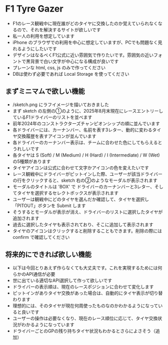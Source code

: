 # F1 Tyre Gazer

- F1のレース観戦中に現在誰がどのタイヤに交換したのか覚えていられなくなるので、それを解決するサイトが欲しいです
- 私一人の利用を想定しています
- iPhone のブラウザでの利用を中心に想定していますが、PCでも問題なく見れるようにしたいです
- デザインはなるべくF1公式に近い雰囲気で作りたいです。雰囲気の近いフォントで黒背景で白い文字が中心になる構成が良いです
- プレーンな html, css, js のみで作ってください
- DBは使わず必要であれば Local Storage を使ってください

## まずミニマムで欲しい機能

- /sketch.png にラフイメージを描いておきました
- まず sketch の左側の①のように、2025年8月末現在にレースエントリーしているF1ドライバーのリストを並べます
- 前年2024年のコンストラクターズチャンピオンシップの順に並んでいます
- 各ドライバーには、カーナンバー、名前を表す3レター、動的に変わるタイヤ交換履歴を表すアイコンが並んでいます
- 各ドライバーのカーナンバー表示は、チームに合わせた色にしてもらえるとうれしいです
- 各タイヤは S (Soft) / M (Medium) / H (Hard) / I (Intermediate) / W (Wet) の5種類があります
- タイヤアイコンは公式に合わせて文字かアイコンの色を変えたいです
- レース観戦中にドライバーがピットインした際、ユーザーが該当ドライバーの行をクリックすると、sketch 右の②のようなモーダルが表示されます
- モーダルのタイトルは 'BOX' で ドライバーのカーナンバーと3レター、そしてタイヤを選択するセレクトボックスが表示されます
- ユーザーは観戦中にどのタイヤを選んだか確認して、タイヤを選択し「PITOUT」ボタンを Submit します
- そうするとモーダルが表示が消え、ドライバーのリストに選択したタイヤが追加されます
- 過去に選択したタイヤも表示されており、そこに追加して表示されます
- タイヤのアイコンはクリックすると削除することもできます。削除の際には confirm で確認してください

## 将来的にできれば欲しい機能

- 以下は今回とりあえず作らなくても大丈夫です。これを実現するためには何らかのAPI通信が必要
- 世に出ている適切なAPI選択して作って欲しいです
- ドライバーの表示順は、現在のレースポジションに合わせて変化します
- ピットインがありタイヤ交換があった場合は、自動的にタイヤ表示が切り替わります
- 理想的には、そのタイヤが現在何周使ったものなのかわかるようになっていると良いです
- ユーザーの操作は必要なくなり、現在のレース順位に応じて、タイヤ交換状況がわかるようになっています
- ドライバーごとのGPの残り持ちタイヤ状況もわかるとさらによさそう（追加）

